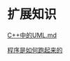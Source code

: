 # 扩展知识

[C++中的UML.md](https://github.com/niu0217/Documents/blob/main/C%2B%2B/extend/C%2B%2B中的UML.md)

[程序是如何跑起来的](https://www.bilibili.com/cheese/play/ss10626?csource=common_hp_favorite_null&spm_id_from=333.999.0.0)